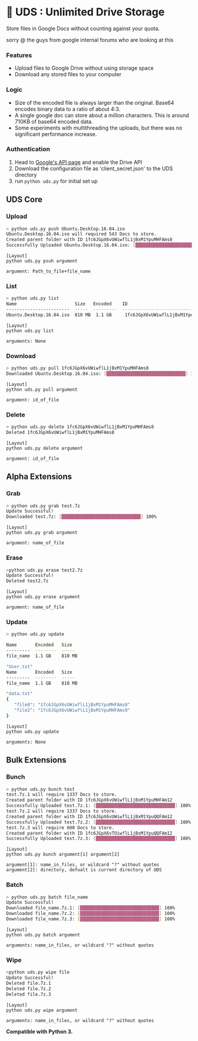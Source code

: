 # :milky_way: UDS : Unlimited Drive Storage

Store files in Google Docs without counting against your quota.

sorry @ the guys from google internal forums who are looking at this

### Features

- Upload files to Google Drive without using storage space
- Download any stored files to your computer

### Logic

- Size of the encoded file is always larger than the original. Base64 encodes binary data to a ratio of about 4:3.
- A single google doc can store about a million characters. This is around 710KB of base64 encoded data.
- Some experiments with multithreading the uploads, but there was no significant performance increase.

### Authentication

1. Head to [Google's API page](https://developers.google.com/drive/api/v3/quickstart/python) and enable the Drive API
2. Download the configuration file as 'client_secret.json' to the UDS directory
3. run `python uds.py` for initial set up

## UDS Core

### Upload

```sh
> python uds.py push Ubuntu.Desktop.16.04.iso
Ubuntu.Desktop.16.04.iso will required 543 Docs to store.
Created parent folder with ID 1fc6JGpX6vUWiwflL1jBxM1YpuMHFAms8
Successfully Uploaded Ubuntu.Desktop.16.04.iso: [██████████████████████████████] 100%
```

```
[Layout]
python uds.py psuh argument

argument: Path_to_file+file_name
```

### List

```sh
> python uds.py list
Name                      Size   Encoded    ID
------------------------  -----  ---------  ---------------------------------
Ubuntu.Desktop.16.04.iso  810 MB  1.1 GB     1fc6JGpX6vUWiwflL1jBxM1YpuMHFAms8
```

```
[Layout]
python uds.py list

arguments: None
```

### Download

```sh
> python uds.py pull 1fc6JGpX6vUWiwflL1jBxM1YpuMHFAms8
Downloaded Ubuntu.Desktop.16.04.iso: [██████████████████████████████] 100%
```

```
[Layout]
python uds.py pull argument

argument: id_of_file
```

### Delete

```sh
> python uds.py delete 1fc6JGpX6vUWiwflL1jBxM1YpuMHFAms8
Deleted 1fc6JGpX6vUWiwflL1jBxM1YpuMHFAms8
```

```
[Layout]
python uds.py delete argument

argument: id_of_file
```
## Alpha Extensions


### Grab

```sh
> python uds.py grab test.7z
Update Successful!
Downloaded test.7z: [██████████████████████████████] 100%
```

```
[Layout]
python uds.py grab argument

argument: name_of_file
```

### Erase

```sh
>python uds.py erase test2.7z
Update Successful!
Deleted test2.7z
```

```
[Layout]
python uds.py erase argument

argument: name_of_file
```

### Update

```sh
> python uds.py update

Name       Encoded   Size 
---------  --------  -----
file_name  1.1 GB    810 MB 

"User.txt"
Name       Encoded   Size 
---------  --------  -----
file_name  1.1 GB    810 MB 

"data.txt"
{
   "file0": "1fc6JGpX6vUWiwflL1jBxM1YpuMHFAms8"
   "file2": "1fc6JGpX6vUWiwflL1jBxM1YpuMHFAms9"
}
```

```
[Layout]
python uds.py update

arguments: None
```

## Bulk Extensions

### Bunch

```sh
> python uds.py bunch test
test.7z.1 will require 1337 Docs to store.
Created parent folder with ID 1fc6JGpX6vUWiwflL1jBxM1YpuMHFAm12
Successfully Uploaded test.7z.1: [██████████████████████████████] 100%
test.7z.2 will require 1337 Docs to store.
Created parent folder with ID 1fc6JGpX6vUWiwflL1jBxM1YpuQQFAm12
Successfully Uploaded test.7z.2: [██████████████████████████████] 100%
test.7z.3 will require 600 Docs to store.
Created parent folder with ID 1fc6JGpX6vTOiwflL1jBxM1YpuQQFAm12
Successfully Uploaded test.7z.3: [██████████████████████████████] 100%
```

```
[Layout]
python uds.py bunch argument[1] argument[2]

argument[1]: name_in_files, or wildcard "?" without quotes
argument[2]: directory, defualt is current directory of UDS
```


### Batch

```sh
> python uds.py batch file_name
Update Successful!
Downloaded file_name.7z.1: [██████████████████████████████] 100%
Downloaded file_name.7z.2: [██████████████████████████████] 100%
Downloaded file_name.7z.3: [██████████████████████████████] 100%
```

```
[Layout]
python uds.py batch argument

arguments: name_in_files, or wildcard "?" without quotes
```

### Wipe

```sh
>python uds.py wipe file
Update Successful!
Deleted file.7z.1
Deleted file.7z.2
Deleted file.7z.3
```

```
[Layout]
python uds.py wipe argument

arguments: name_in_files, or wildcard "?" without quotes
```


**Compatible with Python 3.**
